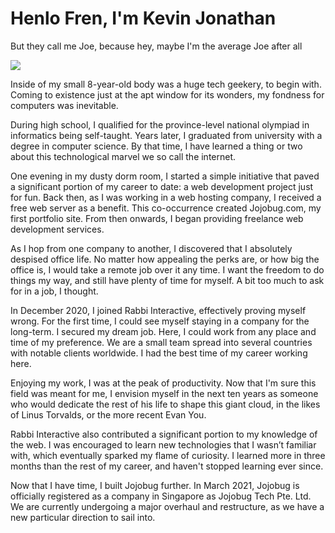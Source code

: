 # Henlo Fren, I'm Kevin Jonathan
But they call me Joe, because hey, maybe I'm the average Joe after all

![](https://komarev.com/ghpvc/?username=kevinjonathan911)

Inside of my small 8-year-old body was a huge tech geekery, to begin with. Coming to existence just at the apt window for its wonders, my fondness for computers was inevitable.

During high school, I qualified for the province-level national olympiad in informatics being self-taught. Years later, I graduated from university with a degree in computer science. By that time, I have learned a thing or two about this technological marvel we so call the internet.

One evening in my dusty dorm room, I started a simple initiative that paved a significant portion of my career to date: a web development project just for fun. Back then, as I was working in a web hosting company, I received a free web server as a benefit. This co-occurrence created Jojobug.com, my first portfolio site. From then onwards, I began providing freelance web development services.

As I hop from one company to another, I discovered that I absolutely despised office life. No matter how appealing the perks are, or how big the office is, I would take a remote job over it any time. I want the freedom to do things my way, and still have plenty of time for myself. A bit too much to ask for in a job, I thought.

In December 2020, I joined Rabbi Interactive, effectively proving myself wrong. For the first time, I could see myself staying in a company for the long-term. I secured my dream job. Here, I could work from any place and time of my preference. We are a small team spread into several countries with notable clients worldwide. I had the best time of my career working here.

Enjoying my work, I was at the peak of productivity. Now that I'm sure this field was meant for me, I envision myself in the next ten years as someone who would dedicate the rest of his life to shape this giant cloud, in the likes of Linus Torvalds, or the more recent Evan You.

Rabbi Interactive also contributed a significant portion to my knowledge of the web. I was encouraged to learn new technologies that I wasn’t familiar with, which eventually sparked my flame of curiosity. I learned more in three months than the rest of my career, and haven't stopped learning ever since.

Now that I have time, I built Jojobug further. In March 2021, Jojobug is officially registered as a company in Singapore as Jojobug Tech Pte. Ltd. We are currently undergoing a major overhaul and restructure, as we have a new particular direction to sail into.
<!--
**kevinjonathan911/kevinjonathan911** is a ✨ _special_ ✨ repository because its `README.md` (this file) appears on your GitHub profile.

Here are some ideas to get you started:

- 🔭 I’m currently working on ...
- 🌱 I’m currently learning ...
- 👯 I’m looking to collaborate on ...
- 🤔 I’m looking for help with ...
- 💬 Ask me about ...
- 📫 How to reach me: ...
- 😄 Pronouns: ...
- ⚡ Fun fact: ...
-->

